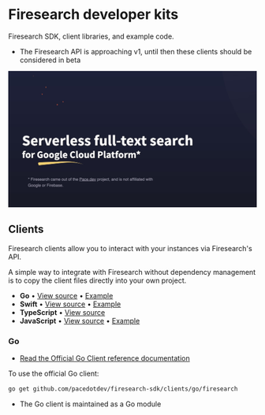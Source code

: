 # Firesearch developer kits

Firesearch SDK, client libraries, and example code.

* The Firesearch API is approaching v1, until then these clients should be considered in beta

[![Firesearch is a serverless full text search solution](firesearch-overview.jpg)](https://firesearch.dev/)

## Clients

Firesearch clients allow you to interact with your instances
via Firesearch's API.

A simple way to integrate with Firesearch without dependency management
is to copy the client files directly into your own project.

* **Go** • [View source](./clients/go/firesearch/firesearch.gen.go) • [Example](examples/go-example)
* **Swift** • [View source](./clients/swift/Firesearch.gen.swift) • [Example](examples/swift-example)
* **TypeScript** • [View source](./clients/ts/firesearch.gen.ts)
* **JavaScript** • [View source](./clients/js/firesearch.gen.js) • [Example](examples/javascript-example)

### Go

* [Read the Official Go Client reference documentation](https://pkg.go.dev/github.com/pacedotdev/firesearch-sdk/clients/go/firesearch)

To use the official Go client:

```bash
go get github.com/pacedotdev/firesearch-sdk/clients/go/firesearch
```

* The Go client is maintained as a Go module
